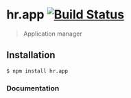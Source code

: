 hr.app [![Build Status](https://travis-ci.org/HappyRhino/hr.app.png?branch=master)](https://travis-ci.org/HappyRhino/hr.app)
=============================

> Application manager

## Installation

```
$ npm install hr.app
```

### Documentation

